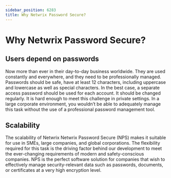 ```yaml
---
sidebar_position: 6283
title: Why Netwrix Password Secure?
---
```


# Why Netwrix Password Secure?

## Users depend on passwords

Now more than ever in their day-to-day business worldwide. They are used constantly and everywhere, and they need to be professionally managed. Passwords should be safe, have at least 12 characters, including uppercase and lowercase as well as special characters. In the best case, a separate access password should be used for each account. It should be changed regularly. It is hard enough to meet this challenge in private settings. In a large corporate environment, you wouldn’t be able to adequately manage this task without the use of a professional password management tool.

## Scalability

The scalability of Netwrix Netwrix Password Secure (NPS) makes it suitable for use in SMEs, large companies, and global corporations. The flexibility required for this task is the driving factor behind our development to meet the ever-changing requirements of modern and safety-conscious companies. NPS is the perfect software solution for companies that wish to effectively manage security-relevant data such as passwords, documents, or certificates at a very high encryption level.
